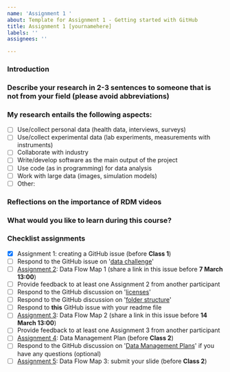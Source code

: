 ```yaml
---
name: 'Assignment 1 '
about: Template for Assignment 1 - Getting started with GitHub
title: Assignment 1 [yournamehere]
labels: ''
assignees: ''

---
```


<!-- Anything between these arrows will not show in the preview of the issue: it is hidden text! In the arrows you can find brief explanations about the rest of the template. You can also delete the explanations if you'd like -->

### Introduction
<!-- Please briefly introduce yourself here, for example: Hi all, my name is Esther Plomp and I'm the Faculty's Data Steward. I also have two cats!-->

### Describe your research in 2-3 sentences to someone that is not from your field (please avoid abbreviations)
<!-- My research focuses on the development of a new method to study the mobility patterns in humans. By analysing the neodymium isotope composition of the enamel of human teeth you can provide an approximation of where the individual grew up (as the isotopic composition is related to the food/water you consume.)-->

### My research entails the following aspects: 
<!--Select as many aspects below that apply to your research project.-->
- [ ] Use/collect personal data (health data, interviews, surveys)
- [ ] Use/collect experimental data (lab experiments, measurements with instruments)
- [ ] Collaborate with industry
- [ ] Write/develop software as the main output of the project
- [ ] Use code (as in programming) for data analysis
- [ ] Work with large data (images, simulation models)
- [ ] Other: 

### Reflections on the importance of RDM videos
<!--Reflect about what you heard on the video and briefly write your thoughts and your horror stories in less than 5 sentences.-->

### What would you like to learn during this course? 
<!--Are there any things in particular that you would like to get out of this course? Do you have any goals that you would like to work on?-->

### Checklist assignments 
<!--Use the checklist below for yourself to check off your progress in this course.-->
- [x] Assignment 1: creating a GitHub issue (before **Class 1**)
- [ ] Respond to the GitHub issue on '[data challenge](https://github.com/EstherPlomp/TNW-RDM-101/discussions/7)'
- [ ] [Assignment 2](https://estherplomp.github.io/TNW-RDM-101/06-Assignment-Data-Flow-Map-1.html): Data Flow Map 1 (share a link in this issue before **7 March 13:00**)
- [ ] Provide feedback to at least one Assignment 2 from another participant
- [ ] Respond to the GitHub discussion on '[licenses](https://github.com/EstherPlomp/TNW-RDM-101/discussions/9)'
- [ ] Respond to the GitHub discussion on '[folder structure](https://github.com/EstherPlomp/TNW-RDM-101/discussions/10)'
- [ ] Respond to **this** GitHub issue with your readme file
- [ ] [Assignment 3](https://estherplomp.github.io/TNW-RDM-101/11-Assignment-Data-Flow-Map-2.html): Data Flow Map 2 (share a link in this issue before **14 March 13:00**)
- [ ] Provide feedback to at least one Assignment 3 from another participant
- [ ] [Assignment 4](https://estherplomp.github.io/TNW-RDM-101/13-Assignment-DMP.html): Data Management Plan (before **Class 2**)
- [ ] Respond to the GitHub discussion on '[Data Management Plans](https://github.com/EstherPlomp/TNW-RDM-101/discussions/11)' if you have any questions (optional)
- [ ] [Assignment 5](https://estherplomp.github.io/TNW-RDM-101/14-Assignment-Data-Flow-Map-3.html): Data Flow Map 3: submit your slide (before **Class 2**)
